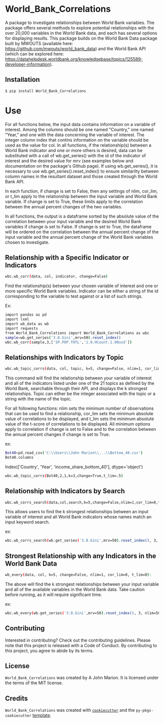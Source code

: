 # World_Bank_Correlations

A package to investigate relationships between World Bank variables. The package offers several methods to explore potential relationships with the over 20,000 variables in the World Bank data, and each has several options for displaying results. This package builds on the World Bank Data package built by MWOUTS (available here: https://github.com/mwouts/world_bank_data) and the World Bank API (which can be explored here: https://datahelpdesk.worldbank.org/knowledgebase/topics/125589-developer-information).

## Installation

```bash
$ pip install World_Bank_Correlations
```

# Use

For all functions below, the input data contains information on a variable of interest. Among the columns should be one named "Country," one named "Year," and one with the data concerning the variable of interest. The integer column index that contins information on the variable should be used as the value for col. In all functions, if the relationship(s) between a World Bank indicator and one or more others is desired, data can be substituted with a call of wb.get_series() with the id of the indicator of interest and the desired value for mrv (see examples below and documentation on the package's Github page). If using wb.get_series(), it is necessary to use wb.get_series().reset_index() to ensure similarilty between column names in the resultant dataset and those created through the World Bank API. 

In each function, if change is set to False, then any settings of nlim, cor_lim, or t_lim apply to the relationship between the input variable and World Bank variable. If change is set to True, these limits apply to the correlation between the annual percent changes of the two variables.

In all functions, the output is a dataframe sorted by the absolute value of the correlation between your input variable and the desired World Bank variables if change is set to False. If change is set to True, the dataframe will be ordered on the correlation between the annual percent change of the input variable and the annual percent change of the World Bank variables chosen to investigate. 

## Relationship with a Specific Indicator or Indicators

```bash
wbc.wb_corr(data, col, indicator, change=False)
```

Find the relationship(s) between your chosen variable of interest and one or more specific World Bank variables. Indicator can be either a string of the id corresponding to the variable to test against or a list of such strings.

Ex:
```bash
import pandas as pd
import lxml
import wb_data as wb
import requests
from World_Bank_Correlations import World_Bank_Correlations as wbc
sample=wb.get_series('3.0.Gini',mrv=50).reset_index()
wbc.wb_corr(sample,3,['SP.POP.TOTL','1.0.HCount.1.90usd'])
```

## Relationships with Indicators by Topic
```bash
wbc.wb_topic_corrs(data, col, topic, k=5, change=False, nlim=1, cor_lim=0, t_lim=0)
```
This command will find the relationship between your variable of interest and all of the indicators listed under one of the 21 topics as defined by the World Bank, searchable through their API, and displays the k strongest relationships. Topic can either be the integer associated with the topic or a string with the name of the topic. 

For all following functions: nlim sets the minimum number of observations that can be used to find a relationship, cor_lim sets the minimum absolute value of correlations to be displayed, and t_lim sets the minimum absolute value of the t-score of correlations to be displayed. All minimum options apply to correlation if change is set to False and to the correlation between the annual percent changes if change is set to True. 

ex:
```bash
Bot40=pd.read_csv('C:\\Users\\John Marion\\...\\Bottom_40.csv')
Bot40.columns
```
Index(['Country', 'Year', 'income_share_bottom_40'], dtype='object')

```bash
wbc.wb_topic_corrs(Bot40,2,1,k=3,change=True,t_lim=.5)
```

## Relationship with Indicators by Search

```bash
wbc.wb_corrs_search(data,col,search,k=5,change=False,nlim=1,cor_lim=0,t_lim=0)
```
This allows users to find the k strongest relationships between an input variable of interest and all World Bank indicators whose names match an input keyword search. 

ex:
```bash
wbc.wb_corrs_search(wb.get_series('3.0.Gini',mrv=50).reset_index(), 3, "income share", n_lim=25)
```

## Strongest Relationship with any Indicators in the World Bank Data

```bash
wb_every(data, col, k=5, change=False, nlim=1, cor_lim=0, t_lim=0):
```
The above will find the k strongest relationships between your input variable and all of the available variables in the World Bank data. Take caution before running, as it will require significant time. 

ex: 
```bash
wbc.wb_every(wb.get_series('3.0.Gini',mrv=50).reset_index(), 3, nlim=50)
```


## Contributing

Interested in contributing? Check out the contributing guidelines. Please note that this project is released with a Code of Conduct. By contributing to this project, you agree to abide by its terms.

## License

`World_Bank_Correlations` was created by A John Marion. It is licensed under the terms of the MIT license.

## Credits

`World_Bank_Correlations` was created with [`cookiecutter`](https://cookiecutter.readthedocs.io/en/latest/) and the `py-pkgs-cookiecutter` [template](https://github.com/py-pkgs/py-pkgs-cookiecutter).
